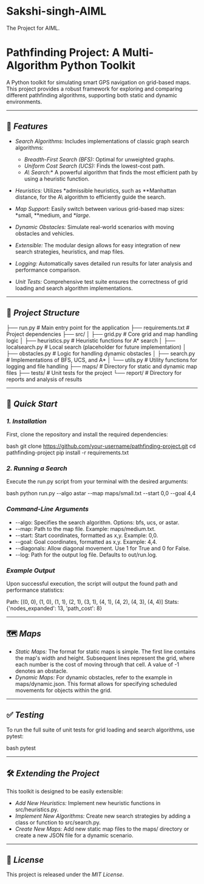 # Sakshi-singh-AIML
The Project for AIML. 

# Pathfinding Project: A Multi-Algorithm Python Toolkit

A Python toolkit for simulating smart GPS navigation on grid-based maps. This project provides a robust framework for exploring and comparing different pathfinding algorithms, supporting both static and dynamic environments.

-----

## 🌟 *Features*

  - *Search Algorithms:* Includes implementations of classic graph search algorithms:

      - *Breadth-First Search (BFS):* Optimal for unweighted graphs.
      - *Uniform Cost Search (UCS):* Finds the lowest-cost path.
      - *A\ Search:** A powerful algorithm that finds the most efficient path by using a heuristic function.

  - *Heuristics:* Utilizes *admissible heuristics, such as **Manhattan distance, for the A\ algorithm to efficiently guide the search.

  - *Map Support:* Easily switch between various grid-based map sizes: *small, **medium, and **large*.

  - *Dynamic Obstacles:* Simulate real-world scenarios with moving obstacles and vehicles.

  - *Extensible:* The modular design allows for easy integration of new search strategies, heuristics, and map files.

  - *Logging:* Automatically saves detailed run results for later analysis and performance comparison.

  - *Unit Tests:* Comprehensive test suite ensures the correctness of grid loading and search algorithm implementations.

-----

## 📁 *Project Structure*


├── run.py                # Main entry point for the application
├── requirements.txt      # Project dependencies
├── src/
│   ├── grid.py           # Core grid and map handling logic
│   ├── heuristics.py     # Heuristic functions for A* search
│   ├── localsearch.py    # Local search (placeholder for future implementation)
│   ├── obstacles.py      # Logic for handling dynamic obstacles
│   ├── search.py         # Implementations of BFS, UCS, and A*
│   └── utils.py          # Utility functions for logging and file handling
├── maps/                 # Directory for static and dynamic map files
├── tests/                # Unit tests for the project
└── report/               # Directory for reports and analysis of results


-----

## 🚀 *Quick Start*

### *1. Installation*

First, clone the repository and install the required dependencies:

bash
git clone https://github.com/your-username/pathfinding-project.git
cd pathfinding-project
pip install -r requirements.txt


### *2. Running a Search*

Execute the run.py script from your terminal with the desired arguments:

bash
python run.py --algo astar --map maps/small.txt --start 0,0 --goal 4,4


### *Command-Line Arguments*

  - --algo: Specifies the search algorithm. Options: bfs, ucs, or astar.
  - --map: Path to the map file. Example: maps/medium.txt.
  - --start: Start coordinates, formatted as x,y. Example: 0,0.
  - --goal: Goal coordinates, formatted as x,y. Example: 4,4.
  - --diagonals: Allow diagonal movement. Use 1 for True and 0 for False.
  - --log: Path for the output log file. Defaults to out/run.log.

### *Example Output*

Upon successful execution, the script will output the found path and performance statistics:


Path: [(0, 0), (1, 0), (1, 1), (2, 1), (3, 1), (4, 1), (4, 2), (4, 3), (4, 4)]
Stats: {'nodes_expanded': 13, 'path_cost': 8}


-----

## 🗺 *Maps*

  - *Static Maps:* The format for static maps is simple. The first line contains the map's width and height. Subsequent lines represent the grid, where each number is the cost of moving through that cell. A value of -1 denotes an obstacle.
  - *Dynamic Maps:* For dynamic obstacles, refer to the example in maps/dynamic.json. This format allows for specifying scheduled movements for objects within the grid.

-----

## ✅ *Testing*

To run the full suite of unit tests for grid loading and search algorithms, use pytest:

bash
pytest


-----

## 🛠 *Extending the Project*

This toolkit is designed to be easily extensible:

  - *Add New Heuristics:* Implement new heuristic functions in src/heuristics.py.
  - *Implement New Algorithms:* Create new search strategies by adding a class or function to src/search.py.
  - *Create New Maps:* Add new static map files to the maps/ directory or create a new JSON file for a dynamic scenario.

-----

## 📄 *License*

This project is released under the *MIT License*.
